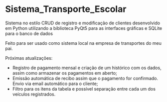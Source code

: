 # Sistema_Transporte_Escolar

Sistema no estilo CRUD de registro e modificação de clientes desenvolvido em Python utilizando a biblioteca PyQt5 para as interfaces gráficas e SQLite para o banco de dados

Feito para ser usado como sistema local na empresa de transportes do meu pai.

Próximas atualizações:
- Registro de pagamento mensal e criação de um histórico com os dados, assim como armazenar os pagamentos em aberto;
- Emissão automática de recibo assim que o pagamento for confirmado. Envio via email automático para o cliente;
- Filtro para os itens da tabela e possível separação entre cada um dos veículos registrados.

